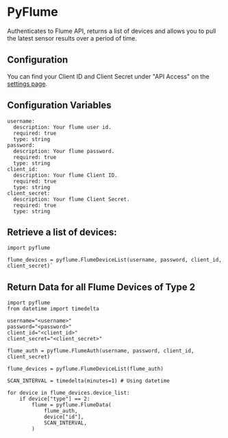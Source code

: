 # PyFlume
Authenticates to Flume API, returns a list of devices and allows you to pull the latest sensor results over a period of time.  

## Configuration
You can find your Client ID and Client Secret under "API Access" on the [settings page](https://https://portal.flumetech.com/#settings). 

## Configuration Variables
```
username:
  description: Your flume user id.
  required: true
  type: string
password:
  description: Your flume password.
  required: true
  type: string
client_id:
  description: Your flume Client ID.
  required: true
  type: string
client_secret:
  description: Your flume Client Secret.
  required: true
  type: string
```
## Retrieve a list of devices: 
```
import pyflume

flume_devices = pyflume.FlumeDeviceList(username, password, client_id, client_secret)`
```

## Return Data for all Flume Devices of Type 2

```
import pyflume
from datetime import timedelta

username="<username>"
password="<password>"
client_id="<client_id>"
client_secret="<client_secret>"

flume_auth = pyflume.FlumeAuth(username, password, client_id, client_secret)

flume_devices = pyflume.FlumeDeviceList(flume_auth)

SCAN_INTERVAL = timedelta(minutes=1) # Using datetime

for device in flume_devices.device_list:
    if device["type"] == 2:
        flume = pyflume.FlumeData(
            flume_auth,
            device["id"],
            SCAN_INTERVAL,
        )
```
